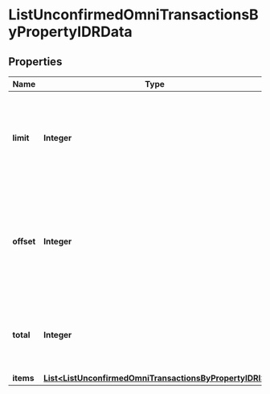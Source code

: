 

# ListUnconfirmedOmniTransactionsByPropertyIDRData


## Properties

| Name | Type | Description | Notes |
|------------ | ------------- | ------------- | -------------|
|**limit** | **Integer** | Defines how many items should be returned in the response per page basis. |  |
|**offset** | **Integer** | The starting index of the response items, i.e. where the response should start listing the returned items. |  |
|**total** | **Integer** | Defines the total number of items returned in the response. |  |
|**items** | [**List&lt;ListUnconfirmedOmniTransactionsByPropertyIDRI&gt;**](ListUnconfirmedOmniTransactionsByPropertyIDRI.md) |  |  |



